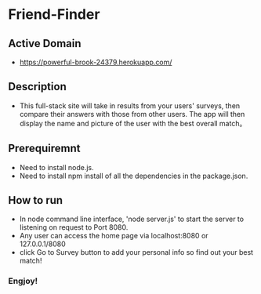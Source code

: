 # Friend-Finder

## Active Domain

* https://powerful-brook-24379.herokuapp.com/

## Description

* This full-stack site will take in results from your users' surveys, then compare their answers with those from other users. The app will then display the name and picture of the user with the best overall match。

## Prerequiremnt

* Need to install node.js. 
* Need to install npm install of all the dependencies in the package.json. 
 
## How to run

* In node command line interface, 'node server.js' to start the server to listening on request to Port 8080. 
* Any user can access the home page via localhost:8080 or 127.0.0.1/8080
* click Go to Survey button to add your personal info so find out your best match!

### Engjoy!